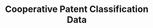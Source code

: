 ---
bigquery: https://console.cloud.google.com/bigquery?p=patents-public-data&d=cpc&page=dataset
citation: '“Cooperative Patent Classification” by the EPO and USPTO, for public use. '
contributors: EPO, USPTO
cost: None
description: Cooperative Patent Classification Data contains the scheme and definitions
  of the Cooperative Patent Classification system for classifying patent documents.
  The CPC is the result of a partnership between the EPO and the USPTO in their joint
  effort to develop a common, internationally compatible classification system for
  technical documents, in particular patent publications, which will be used by both
  offices in the patent granting process
documentation: https://www.cooperativepatentclassification.org/cpcSchemeAndDefinitions
last_edit: 04/10/2022, 07:22:02
location: https://www.cooperativepatentclassification.org/index
maintained_by: USPTO, EPO
schema_fields:
- notAllocatable
- residualReferences
- informativeReferences
- limiting_references
- glossary
- applicationReferences
- additional_only
- definition
- informative_references
- residual_references
- level
- child_groups
- childGroups
- sizeCache
- synonyms
- breakdownCode
- ipc_concordant
- parents
- title_part
- children
- breakdown_code
- title_full
- symbol
- status
- titlePart
- titleFull
- limitingReferences
- dateRevised
- not_allocatable
- ipcConcordant
- application_references
- date_revised
shortname: cooperative_patent_classification
tags:
- patents
- science
title: Cooperative Patent Classification Data
uuid: 984374a7-16e9-4b35-9445-458daceb01bf
---